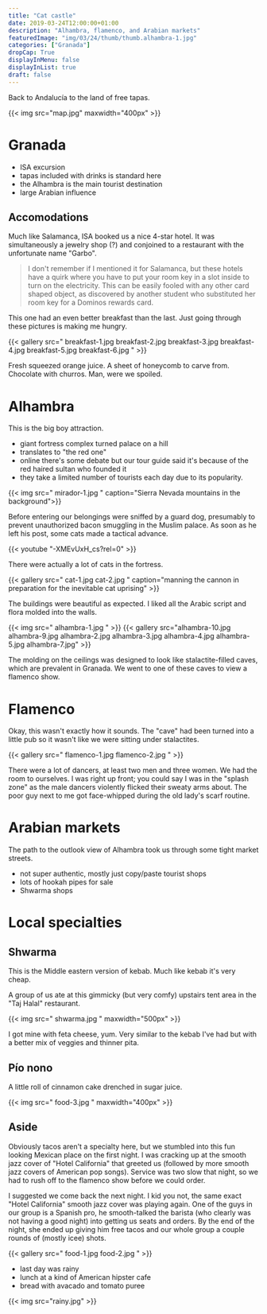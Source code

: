 ```yaml
---
title: "Cat castle"
date: 2019-03-24T12:00:00+01:00
description: "Alhambra, flamenco, and Arabian markets"
featuredImage: "img/03/24/thumb/thumb.alhambra-1.jpg"
categories: ["Granada"]
dropCap: True
displayInMenu: false
displayInList: true
draft: false
---
```


Back to Andalucía to the land of free tapas.

{{< img src="map.jpg" maxwidth="400px" >}}

# Granada

* ISA excursion
* tapas included with drinks is standard here
* the Alhambra is the main tourist destination
* large Arabian influence

## Accomodations

Much like Salamanca, ISA booked us a nice 4-star hotel. It was simultaneously a jewelry shop (?) and conjoined to a restaurant with the unfortunate name "Garbo".

> I don't remember if I mentioned it for Salamanca, but these hotels have a quirk where you have to put your room key in a slot inside to turn on the electricity. This can be easily fooled with any other card shaped object, as discovered by another student who substituted her room key for a Dominos rewards card.

This one had an even better breakfast than the last. Just going through these pictures is making me hungry.

{{< gallery src=" breakfast-1.jpg breakfast-2.jpg breakfast-3.jpg breakfast-4.jpg breakfast-5.jpg breakfast-6.jpg " >}}

Fresh squeezed orange juice. A sheet of honeycomb to carve from. Chocolate with churros. Man, were we spoiled.

# Alhambra

This is the big boy attraction.

* giant fortress complex turned palace on a hill
* translates to "the red one"
* online there's some debate but our tour guide said it's because of the red haired sultan who founded it
* they take a limited number of tourists each day due to its popularity.

{{< img src=" mirador-1.jpg " caption="Sierra Nevada mountains in the background">}}

Before entering our belongings were sniffed by a guard dog, presumably to prevent unauthorized bacon smuggling in the Muslim palace. As soon as he left his post, some cats made a tactical advance.

{{< youtube "-XMEvUxH_cs?rel=0" >}}

There were actually a lot of cats in the fortress.

{{< gallery src=" cat-1.jpg cat-2.jpg " caption="manning the cannon in preparation for the inevitable cat uprising" >}}

The buildings were beautiful as expected. I liked all the Arabic script and flora molded into the walls.

{{< img src=" alhambra-1.jpg " >}}
{{< gallery src="alhambra-10.jpg alhambra-9.jpg alhambra-2.jpg alhambra-3.jpg alhambra-4.jpg alhambra-5.jpg alhambra-7.jpg" >}}

The molding on the ceilings was designed to look like stalactite-filled caves, which are prevalent in Granada. We went to one of these caves to view a flamenco show.

# Flamenco

Okay, this wasn't exactly how it sounds. The "cave" had been turned into a little pub so it wasn't like we were sitting under stalactites.

{{< gallery src=" flamenco-1.jpg flamenco-2.jpg "  >}}

There were a lot of dancers, at least two men and three women. We had the room to ourselves. I was right up front; you could say I was in the "splash zone" as the male dancers violently flicked their sweaty arms about. The poor guy next to me got face-whipped during the old lady's scarf routine.

# Arabian markets

The path to the outlook view of Alhambra took us through some tight market streets.

* not super authentic, mostly just copy/paste tourist shops
* lots of hookah pipes for sale
* Shwarma shops

# Local specialties

## Shwarma

This is the Middle eastern version of kebab. Much like kebab it's very cheap.

A group of us ate at this gimmicky (but very comfy) upstairs tent area in the "Taj Halal" restaurant.

{{< img src=" shwarma.jpg " maxwidth="500px" >}}

I got mine with feta cheese, yum. Very similar to the kebab I've had but with a better mix of veggies and thinner pita.

## Pío nono

A little roll of cinnamon cake drenched in sugar juice.

{{< img src=" food-3.jpg " maxwidth="400px" >}}

## Aside

Obviously tacos aren't a specialty here, but we stumbled into this fun looking Mexican place on the first night. I was cracking up at the smooth jazz cover of "Hotel California" that greeted us (followed by more smooth jazz covers of American pop songs). Service was two slow that night, so we had to rush off to the flamenco show before we could order.

I suggested we come back the next night. I kid you not, the same exact "Hotel California" smooth jazz cover was playing again. One of the guys in our group is a Spanish pro, he smooth-talked the barista (who clearly was not having a good night) into getting us seats and orders. By the end of the night, she ended up giving him free tacos and our whole group a couple rounds of (mostly icee) shots.

{{< gallery src=" food-1.jpg food-2.jpg " >}}

* last day was rainy
* lunch at a kind of American hipster cafe
* bread with avacado and tomato puree

{{< img src="rainy.jpg" >}}
